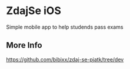 # ZdajSe iOS

Simple mobile app to help studends pass exams

## More Info

https://github.com/bibixx/zdaj-se-pjatk/tree/dev
